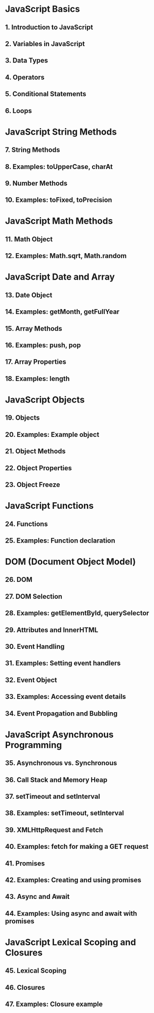 # JavaScript Basics

## 1. Introduction to JavaScript
## 2. Variables in JavaScript
## 3. Data Types
## 4. Operators
## 5. Conditional Statements
## 6. Loops

# JavaScript String Methods

## 7. String Methods
## 8. Examples: toUpperCase, charAt
## 9. Number Methods
## 10. Examples: toFixed, toPrecision

# JavaScript Math Methods

## 11. Math Object
## 12. Examples: Math.sqrt, Math.random

# JavaScript Date and Array

## 13. Date Object
## 14. Examples: getMonth, getFullYear
## 15. Array Methods
## 16. Examples: push, pop
## 17. Array Properties
## 18. Examples: length

# JavaScript Objects

## 19. Objects
## 20. Examples: Example object
## 21. Object Methods
## 22. Object Properties
## 23. Object Freeze

# JavaScript Functions

## 24. Functions
## 25. Examples: Function declaration

# DOM (Document Object Model)

## 26. DOM
## 27. DOM Selection
## 28. Examples: getElementById, querySelector
## 29. Attributes and InnerHTML
## 30. Event Handling
## 31. Examples: Setting event handlers
## 32. Event Object
## 33. Examples: Accessing event details
## 34. Event Propagation and Bubbling

# JavaScript Asynchronous Programming

## 35. Asynchronous vs. Synchronous
## 36. Call Stack and Memory Heap
## 37. setTimeout and setInterval
## 38. Examples: setTimeout, setInterval
## 39. XMLHttpRequest and Fetch
## 40. Examples: fetch for making a GET request
## 41. Promises
## 42. Examples: Creating and using promises
## 43. Async and Await
## 44. Examples: Using async and await with promises

# JavaScript Lexical Scoping and Closures

## 45. Lexical Scoping
## 46. Closures
## 47. Examples: Closure example



